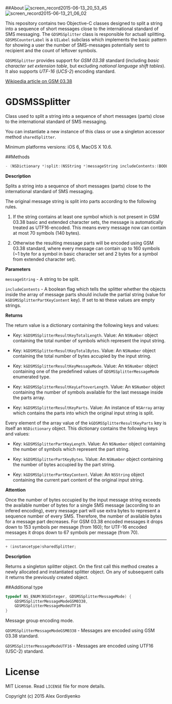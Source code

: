 ##About
![screen_record2015-06-13_20_53_45](https://cloud.githubusercontent.com/assets/3193877/8145397/52ab127e-120f-11e5-8994-36d267d44950.gif) ![screen_record2015-06-13_21_06_02](https://cloud.githubusercontent.com/assets/3193877/8145421/6f418b9c-1210-11e5-9c40-280b3651cef3.gif)

This repository contains two Objective-C classes designed to split a string into a sequence of short messages close to the international standard of SMS messaging. The `GDSMSSplitter` class is responsible for actuall splitting. `GDSMSCounterLabel` is a `UILabel` subclass which implements the basic pattern for showing a user the number of SMS-messages potentially sent to recipient and the count of leftover symbols.

`GDSMSSplitter` provides support for *GSM 03.38* standard (including *basic character set extension table*, but excluding *national language shift tables*). It also supports *UTF-16* (*UCS-2*) encoding standard.

[Wikipedia article on GSM 03.38](http://en.wikipedia.org/wiki/GSM_03.38)

# GDSMSSplitter
Class used to split a string into a sequence of short messages (parts) close to the international standard of SMS messaging.

You can instantiate a new instance of this class or use a singleton accessor method `sharedSplitter`.

Minimum platforms versions: iOS 6, MacOS X 10.6.

##Methods
```objective-c
- (NSDictionary *)split:(NSString *)messageString includeContents:(BOOL)includeContents;
```
**Description**

Splits a string into a sequence of short messages (parts) close to the international standard of SMS messaging.

The original message string is split into parts according to the following rules.
 
 1. If the string contains at least one symbol which is not present in GSM 03.38 basic and extended character sets, the message is automatically treated as UTF16-encoded. This means every message now can contain at most 70 symbols (140 bytes).
 
 2. Otherwise the resulting message parts will be encoded using GSM 03.38 standard, where every message can contain up to 160 symbols (~1 byte for a symbol in basic character set and 2 bytes for a symbol from extended character set).

**Parameters**

`messageString` - A string to be split.

`includeContents` - A boolean flag which tells the splitter whether the objects inside the array of message parts should include the partial string (value for `kGDSMSSplitterPartKeyContent` key). If set to `NO` these values are empty strings.

**Returns**

The return value is a dictionary containing the following keys and values:
 
 - Key: `kGDSMSSplitterResultKeyTotalLength`. Value: An `NSNumber` object containing the total number of symbols which represent the input string.
 
 - Key: `kGDSMSSplitterResultKeyTotalBytes`. Value: An `NSNumber` object containing the total number of bytes accupied by the input string.
 
 - Key: `kGDSMSSplitterResultKeyMessageMode`. Value: An `NSNumber` object containing one of the predefined values of `GDSMSSplitterMessageMode` enumerated type.
 
 - Key: `kGDSMSSplitterResultKeyLeftoverLength`. Value: An `NSNumber` object containing the number of symbols available for the last message inside the parts array.
 
 - Key: `kGDSMSSplitterResultKeyParts`. Value: An instance of `NSArray` array which contains the parts into which the original input string is split.
 

Every element of the array value of the `kGDSMSSplitterResultKeyParts` key is itself an `NSDictionary` object. This dictionary contains the following keys and values:
 
 - Key: `kGDSMSSplitterPartKeyLength`. Value: An `NSNumber` object containing the number of symbols which represent the part string.
 
 - Key: `kGDSMSSplitterPartKeyBytes`. Value: An `NSNumber` object containing the number of bytes accupied by the part string.
 
 - Key: `kGDSMSSplitterPartKeyContent`. Value: An `NSString` object containing the current part content of the original input string.
 
**Attention**

 Once the number of bytes occupied by the input message string exceeds the available number of bytes for a single SMS message (according to an infered encoding), every message part will use extra bytes to represent a sequence number of every SMS. Therefore, the number of available bytes for a message part decreases. For GSM 03.38 encoded messages it drops down to 153 symbols per message (from 160); for UTF-16 encoded messages it drops down to 67 symbols per message (from 70).

---

```objective-c
+ (instancetype)sharedSplitter;
```

**Description**

Returns a singleton splitter object. On the first call this method creates a newly allocated and instantiated splitter object. On any of subsequent calls it returns the previously created object.

##Additional type
```objective-c
typedef NS_ENUM(NSUInteger, GDSMSSplitterMessageMode) {
    GDSMSSplitterMessageModeGSM0338,
    GDSMSSplitterMessageModeUTF16
} 
```

Message group encoding mode.

`GDSMSSplitterMessageModeGSM0338` - Messages are encoded using GSM 03.38 standard.

`GDSMSSplitterMessageModeUTF16` - Messages are encoded using UTF16 (USC-2) standard.

# License
MIT License. Read `LICENSE` file for more details.

Copyright (c) 2015 Alex Gordiyenko
